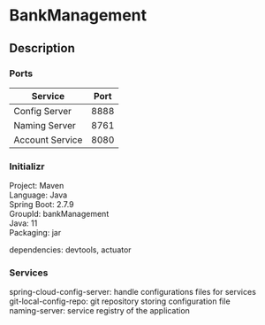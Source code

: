 # BankManagement

## Description

### Ports

| Service | Port |
|---|---|
| Config Server | 8888 |
| Naming Server | 8761 |
| Account Service | 8080 |

### Initializr

Project: Maven  
Language: Java  
Spring Boot: 2.7.9  
GroupId: bankManagement  
Java: 11  
Packaging: jar  

dependencies: devtools, actuator  

### Services

spring-cloud-config-server: handle configurations files for services  
git-local-config-repo: git repository storing configuration file  
naming-server: service registry of the application  